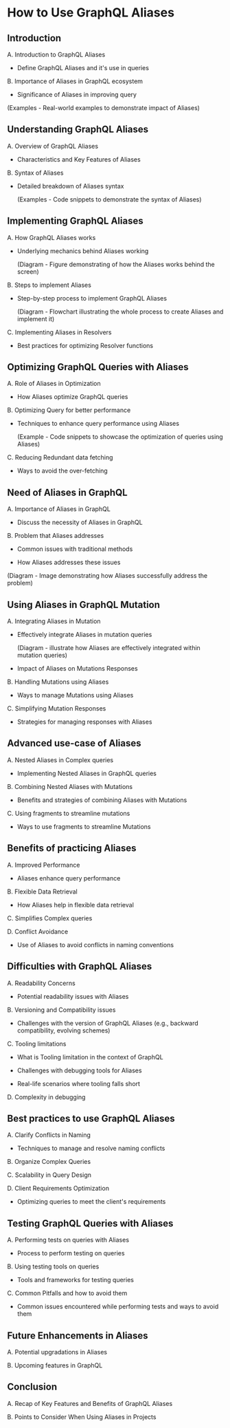 # How to Use GraphQL Aliases

## Introduction

A. Introduction to GraphQL Aliases

- Define GraphQL Aliases and it's use in queries

B. Importance of Aliases in GraphQL ecosystem

- Significance of Aliases in improving query

(Examples - Real-world examples to demonstrate impact of Aliases)

## Understanding GraphQL Aliases

A. Overview of GraphQL Aliases

- Characteristics and Key Features of Aliases

B. Syntax of Aliases

- Detailed breakdown of Aliases syntax

  (Examples - Code snippets to demonstrate the syntax of Aliases)

## Implementing GraphQL Aliases

A. How GraphQL Aliases works

- Underlying mechanics behind Aliases working

  (Diagram - Figure demonstrating of how the Aliases works behind the screen)

B. Steps to implement Aliases

- Step-by-step process to implement GraphQL Aliases

  (Diagram - Flowchart illustrating the whole process to create Aliases and implement it)

C. Implementing Aliases in Resolvers

- Best practices for optimizing Resolver functions

## Optimizing GraphQL Queries with Aliases

A. Role of Aliases in Optimization

- How Aliases optimize GraphQL queries

B. Optimizing Query for better performance

- Techniques to enhance query performance using Aliases

  (Example - Code snippets to showcase the optimization of queries using Aliases)

C. Reducing Redundant data fetching

- Ways to avoid the over-fetching

## Need of Aliases in GraphQL

A. Importance of Aliases in GraphQL

- Discuss the necessity of Aliases in GraphQL

B. Problem that Aliases addresses

- Common issues with traditional methods

- How Aliases addresses these issues

(Diagram - Image demonstrating how Aliases successfully address the problem)

## Using Aliases in GraphQL Mutation

A. Integrating Aliases in Mutation

- Effectively integrate Aliases in mutation queries

  (Diagram - illustrate how Aliases are effectively integrated within mutation queries)

- Impact of Aliases on Mutations Responses

B. Handling Mutations using Aliases

- Ways to manage Mutations using Aliases

C. Simplifying Mutation Responses

- Strategies for managing responses with Aliases

## Advanced use-case of Aliases

A. Nested Aliases in Complex queries

- Implementing Nested Aliases in GraphQL queries

B. Combining Nested Aliases with Mutations

- Benefits and strategies of combining Aliases with Mutations

C. Using fragments to streamline mutations

- Ways to use fragments to streamline Mutations

## Benefits of practicing Aliases

A. Improved Performance

- Aliases enhance query performance

B. Flexible Data Retrieval

- How Aliases help in flexible data retrieval

C. Simplifies Complex queries

D. Conflict Avoidance

- Use of Aliases to avoid conflicts in naming conventions

## Difficulties with GraphQL Aliases

A. Readability Concerns

- Potential readability issues with Aliases

B. Versioning and Compatibility issues

- Challenges with the version of GraphQL Aliases (e.g., backward compatibility, evolving schemes)

C. Tooling limitations

- What is Tooling limitation in the context of GraphQL

- Challenges with debugging tools for Aliases

- Real-life scenarios where tooling falls short

D. Complexity in debugging

## Best practices to use GraphQL Aliases

A. Clarify Conflicts in Naming

- Techniques to manage and resolve naming conflicts

B. Organize Complex Queries

C. Scalability in Query Design

D. Client Requirements Optimization

- Optimizing queries to meet the client's requirements

## Testing GraphQL Queries with Aliases

A. Performing tests on queries with Aliases

- Process to perform testing on queries

B. Using testing tools on queries

- Tools and frameworks for testing queries

C. Common Pitfalls and how to avoid them

- Common issues encountered while performing tests and ways to avoid them

## Future Enhancements in Aliases

A. Potential upgradations in Aliases

B. Upcoming features in GraphQL

## Conclusion

A. Recap of Key Features and Benefits of GraphQL Aliases

B. Points to Consider When Using Aliases in Projects
